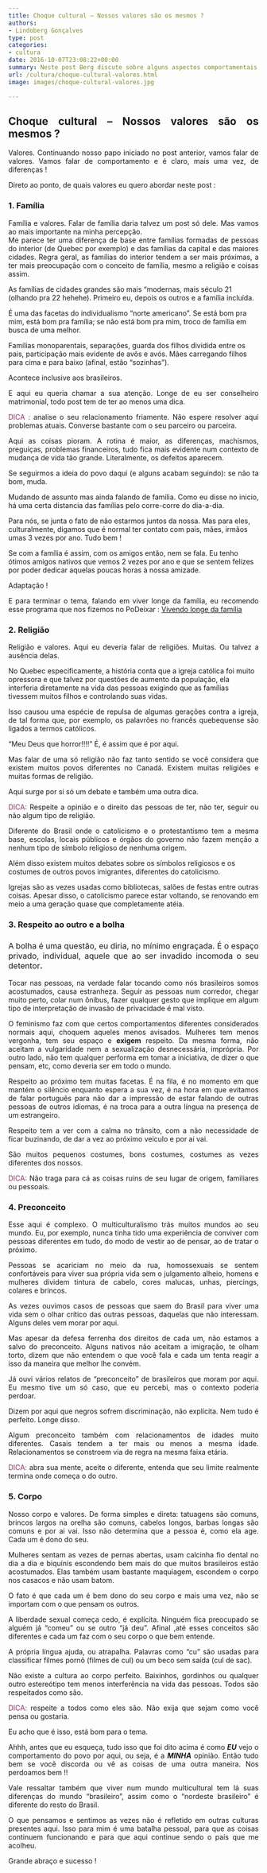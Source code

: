 ```yaml
---
title: Choque cultural – Nossos valores são os mesmos ?
authors:
- Lindoberg Gonçalves
type: post
categories:
- cultura
date: 2016-10-07T23:08:22+00:00
summary: Neste post Berg discute sobre alguns aspectos comportamentais que influenciam os valores. Não os seus, não os meus, os gerais, aqueles que deveriam ser parte da vida de cada um. Mas valores são bem particulares. Então como reagir e se adaptar a ideias talvez tão diferentes das nossas ?
url: /cultura/choque-cultural-valores.html
image: images/choque-cultural-valores.jpg

---
```

<h2 style="text-align: justify;">
  Choque cultural &#8211; Nossos valores são os mesmos ?
</h2>

<p style="text-align: justify;">
  Valores. Continuando nosso papo iniciado no post anterior, vamos falar de valores. Vamos falar de comportamento e é claro, mais uma vez, de diferenças !
</p>

<p style="text-align: justify;">
  Direto ao ponto, de quais valores eu quero abordar neste post :
</p>

<h3 style="text-align: justify;">
  1. Família
</h3>

<p style="text-align: justify;">
  Família e valores. Falar de família daria talvez um post só dele. Mas vamos ao mais importante na minha percepção.<br /> Me parece ter uma diferença de base entre famílias formadas de pessoas do interior (de Quebec por exemplo) e das famílias da capital e das maiores cidades. Regra geral, as famílias do interior tendem a ser mais próximas, a ter mais preocupação com o conceito de família, mesmo a religião e coisas assim.
</p>

As famílias de cidades grandes são mais &#8220;modernas, mais século 21 (olhando pra 22 hehehe). Primeiro eu, depois os outros e a família incluída.

É uma das facetas do individualismo &#8220;norte americano&#8221;. Se está bom pra mim, está bom pra família; se não está bom pra mim, troco de família em busca de uma melhor.

Famílias monoparentais, separações, guarda dos filhos dividida entre os pais, participação mais evidente de avôs e avós. Mães carregando filhos para cima e para baixo (afinal, estão &#8220;sozinhas&#8221;).

<p style="text-align: justify;">
  Acontece inclusive aos brasileiros.
</p>

<p style="text-align: justify;">
  E aqui eu queria chamar a sua atenção. Longe de eu ser conselheiro matrimonial, todo post tem de ter ao menos uma dica.
</p>

<p style="text-align: justify;">
  <span style="color: #993366;">DICA :</span> analise o seu relacionamento friamente. Não espere resolver aqui problemas atuais. Converse bastante com o seu parceiro ou parceira.
</p>

<p style="text-align: justify;">
  Aqui as coisas pioram. A rotina é maior, as diferenças, machismos, preguiças, problemas financeiros, tudo fica mais evidente num contexto de mudança de vida tão grande. Literalmente, os defeitos aparecem.
</p>

<p style="text-align: justify;">
  Se seguirmos a ideia do povo daqui (e alguns acabam seguindo): se não ta bom, muda.
</p>

<p style="text-align: justify;">
  Mudando de assunto mas ainda falando de família. Como eu disse no inicio, há uma certa distancia das famílias pelo corre-corre do dia-a-dia.
</p>

Para nós, se junta o fato de não estarmos juntos da nossa. Mas para eles, culturalmente, digamos que é normal ter contato com pais, mães, irmãos umas 3 vezes por ano. Tudo bem !

Se com a família é assim, com os amigos então, nem se fala. Eu tenho ótimos amigos nativos que vemos 2 vezes por ano e que se sentem felizes por poder dedicar aquelas poucas horas à nossa amizade.

<p style="text-align: justify;">
  Adaptação !
</p>

<p style="text-align: justify;">
  E para terminar o tema, falando em viver longe da família, eu recomendo esse programa que nos fizemos no PoDeixar : <a href="http://www.canadaagora.com/podeixar/vivendo-longe-da-familia.html">Vivendo longe da família</a>
</p>

<h3 style="text-align: justify;">
  2. Religião
</h3>

<p style="text-align: justify;">
  Religião e valores. Aqui eu deveria falar de religiões. Muitas. Ou talvez a ausência delas.
</p>

No Quebec especificamente, a história conta que a igreja católica foi muito opressora e que talvez por questões de aumento da população, ela interferia diretamente na vida das pessoas exigindo que as famílias tivessem muitos filhos e controlando suas vidas.

<p style="text-align: justify;">
  Isso causou uma espécie de repulsa de algumas gerações contra a igreja, de tal forma que, por exemplo, os palavrões no francês quebequense são ligados a termos católicos.
</p>

<p style="text-align: justify;">
  &#8220;Meu Deus que horror!!!!&#8221; É, é assim que é por aqui.
</p>

<p style="text-align: justify;">
  Mas falar de uma só religião não faz tanto sentido se você considera que existem muitos povos diferentes no Canadá. Existem muitas religiões e muitas formas de religião.
</p>

<p style="text-align: justify;">
  Aqui surge por si só um debate e também uma outra dica.
</p>

<p style="text-align: justify;">
  <span style="color: #993366;">DICA:</span> Respeite a opinião e o direito das pessoas de ter, não ter, seguir ou não algum tipo de religião.
</p>

<p style="text-align: justify;">
  Diferente do Brasil onde o catolicismo e o protestantismo tem a mesma base, escolas, locais públicos e órgãos do governo não fazem menção a nenhum tipo de símbolo religioso de nenhuma origem.
</p>

Além disso existem muitos debates sobre os símbolos religiosos e os costumes de outros povos imigrantes, diferentes do catolicismo.

<p style="text-align: justify;">
  Igrejas são as vezes usadas como bibliotecas, salões de festas entre outras coisas. Apesar disso, o catolicismo parece estar voltando, se renovando em meio a uma geração quase que completamente atéia.
</p>

<h3 style="text-align: justify;">
  3. Respeito ao outro e a bolha
</h3>

<h3 style="text-align: justify;">
  <span style="font-size: 16px;"><span style="font-weight: normal;">A</span>&nbsp;<span style="font-weight: normal;">bolha é uma questão, eu diria, no mínimo engraçada. É o espaço privado, individual, aquele que ao ser invadido incomoda o seu detentor</span>.</span>
</h3>

<p style="text-align: justify;">
  Tocar nas pessoas, na verdade falar tocando como nós brasileiros somos acostumados, causa estranheza. Seguir as pessoas num corredor, chegar muito perto, colar num ônibus, fazer qualquer gesto que implique em algum tipo de interpretação de invasão de privacidade é mal visto.
</p>

<p style="text-align: justify;">
  O feminismo faz com que certos comportamentos diferentes considerados normais aqui, choquem aqueles menos avisados. Mulheres tem menos vergonha, tem seu espaço e <b>exigem</b> respeito. Da mesma forma, não aceitam a vulgaridade nem a sexualização desnecessária, imprópria. Por outro lado, não tem qualquer performa em tomar a iniciativa, de dizer o que pensam, etc, como deveria ser em todo o mundo.
</p>

<p style="text-align: justify;">
  Respeito ao próximo tem muitas facetas. É na fila, é no momento em que mantém o silêncio enquanto espera a sua vez, é na hora em que evitamos de falar português para não dar a impressão de estar falando de outras pessoas de outros idiomas, é na troca para a outra língua na presença de um estrangeiro.
</p>

<p style="text-align: justify;">
  Respeito tem a ver com a calma no trânsito, com a não necessidade de ficar buzinando, de dar a vez ao próximo veiculo e por ai vai.
</p>

<p style="text-align: justify;">
  São muitos pequenos costumes, bons costumes, costumes as vezes diferentes dos nossos.
</p>

<p style="text-align: justify;">
  <span style="color: #993366;">DICA:</span> Não traga para cá as coisas ruins de seu lugar de origem, familiares ou pessoais.
</p>

<h3 style="text-align: justify;">
  4. Preconceito
</h3>

<p style="text-align: justify;">
  Esse aqui é complexo. O multiculturalismo trás muitos mundos ao seu mundo. Eu, por exemplo, nunca tinha tido uma experiência de conviver com pessoas diferentes em tudo, do modo de vestir ao de pensar, ao de tratar o próximo.
</p>

<p style="text-align: justify;">
  Pessoas se acariciam no meio da rua, homossexuais se sentem confortáveis para viver sua própria vida sem o julgamento alheio, homens e mulheres dividem tintura de cabelo, cores malucas, unhas, piercings, colares e brincos.
</p>

<p style="text-align: justify;">
  As vezes ouvimos casos de pessoas que saem do Brasil para viver uma vida sem o olhar crítico das outras pessoas, daquelas que não interessam. Alguns deles vem morar por aqui.
</p>

<p style="text-align: justify;">
  Mas apesar da defesa ferrenha dos direitos de cada um, não estamos a salvo do preconceito. Alguns nativos não aceitam a imigração, te olham torto, dizem que não entendem o que você fala e cada um tenta reagir a isso da maneira que melhor lhe convém.
</p>

<p style="text-align: justify;">
  Já ouvi vários relatos de &#8220;preconceito&#8221; de brasileiros que moram por aqui. Eu mesmo tive um só caso, que eu percebi, mas o contexto poderia perdoar.
</p>

<p style="text-align: justify;">
  Dizem por aqui que negros sofrem discriminação, não explícita. Nem tudo é perfeito. Longe disso.
</p>

<p style="text-align: justify;">
  Algum preconceito também com relacionamentos de idades muito diferentes. Casais tendem a ter mais ou menos a mesma idade. Relacionamentos se constroem via de regra na mesma faixa etária.
</p>

<p style="text-align: justify;">
  <span style="color: #993366;">DICA:</span> abra sua mente, aceite o diferente, entenda que seu limite realmente termina onde começa o do outro.
</p>

<h3 style="text-align: justify;">
  5. Corpo
</h3>

<p style="text-align: justify;">
  Nosso corpo e valores. De forma simples e direta: tatuagens são comuns, brincos largos na orelha são comuns, cabelos longos, barbas longas são comuns e por ai vai. Isso não determina que a pessoa é, como ela age. Cada um é dono do seu.
</p>

<p style="text-align: justify;">
  Mulheres sentam as vezes de pernas abertas, usam calcinha fio dental no dia a dia e biquínis escondendo bem mais do que muitos brasileiros estão acostumados. Elas&nbsp;também usam bastante maquiagem, escondem o corpo nos casacos e não usam batom.
</p>

<p style="text-align: justify;">
  O fato é que cada um é bem dono do seu corpo e mais uma vez, não se importam com o que pensam os outros.
</p>

<p style="text-align: justify;">
  A liberdade sexual começa cedo, é explícita. Ninguém fica preocupado se alguém já &#8220;comeu&#8221; ou se outro &#8220;já deu&#8221;. Afinal ,até esses conceitos são diferentes e cada um faz com o seu corpo o que bem entende.
</p>

<p style="text-align: justify;">
  A própria língua ajuda, ou atrapalha. Palavras como &#8220;cu&#8221; são usadas para classificar filmes pornô (filmes de cul) ou um beco sem saída (cul de sac).
</p>

<p style="text-align: justify;">
  Não existe a cultura ao corpo perfeito. Baixinhos, gordinhos ou qualquer outro estereótipo tem menos interferência na vida das pessoas. Todos são respeitados como são.
</p>

<p style="text-align: justify;">
  <span style="color: #993366;">DICA:</span> respeite a todos como eles são. Não exija que sejam como você pensa ou gostaria.
</p>

<p style="text-align: justify;">
  Eu acho que é isso, está bom para o tema.
</p>

<p style="text-align: justify;">
  Ahhh, antes que eu esqueça, tudo isso que foi dito acima é como <em><strong>EU</strong></em> vejo o comportamento do povo por aqui, ou seja, é a <em><strong>MINHA</strong></em> opinião. Então tudo bem se você discorda ou vê as coisas de uma outra maneira. Nos perdoamos bem !!
</p>

<p style="text-align: justify;">
  Vale ressaltar também que viver num mundo multicultural tem lá suas diferenças do mundo &#8220;brasileiro&#8221;, assim como o &#8220;nordeste brasileiro&#8221; é diferente do resto do Brasil.
</p>

<p style="text-align: justify;">
  O que pensamos e sentimos as vezes não é refletido em outras culturas presentes aqui. Isso para mim é uma batalha pessoal, para que as coisas continuem funcionando e para que aqui continue sendo o país que me acolheu.
</p>

<p style="text-align: justify;">
  Grande abraço e sucesso !
</p>